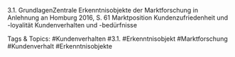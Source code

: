 3.1. GrundlagenZentrale Erkenntnisobjekte der Marktforschung
in Anlehnung an Homburg 2016, S. 61
Marktposition
Kundenzufriedenheit und -loyalität
Kundenverhalten und -bedürfnisse

   Tags & Topics:
   #Kundenverhalten
   #3.1.
   #Erkenntnisobjekt
   #Marktforschung
   #Kundenverhalt
   #Erkenntnisobjekte
